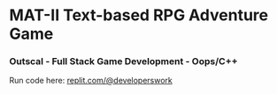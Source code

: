 # MAT-II Text-based RPG Adventure Game

### Outscal - Full Stack Game Development - Oops/C++

Run code here: [replit.com/@developerswork](https://replit.com/@developerswork/Text-Based-RPG-Adventure-Game#main.cpp)
